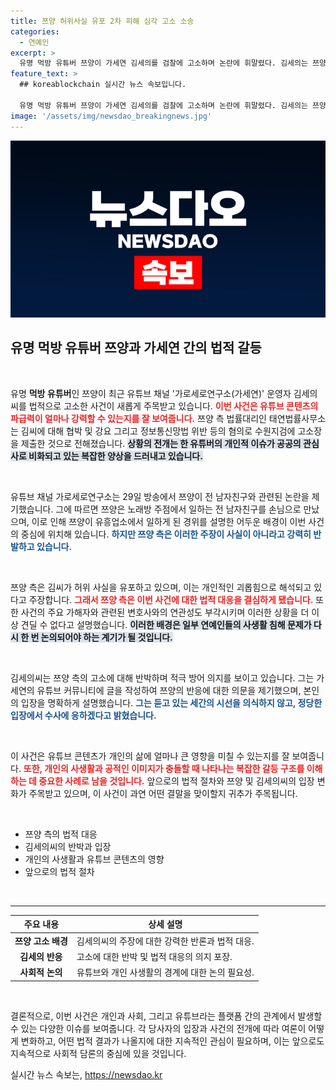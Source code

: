 ```yaml
---
title: 쯔양 허위사실 유포 2차 피해 심각 고소 소송
categories:
  - 연예인
excerpt: >
  유명 먹방 유튜버 쯔양이 가세연 김세의를 검찰에 고소하며 논란에 휘말렸다. 김세의는 쯔양의 전 남자친구와의 관계를 주장하며 공격했고, 쯔양 측은 허위 사실 유포를 주장하며 강경 대응에 나섰다. 사건의 전말이 궁금하다면 클릭!
feature_text: >
  ## koreablockchain 실시간 뉴스 속보입니다.

  유명 먹방 유튜버 쯔양이 가세연 김세의를 검찰에 고소하며 논란에 휘말렸다. 김세의는 쯔양의 전 남자친구와의 관계를 주장하며 공격했고, 쯔양 측은 허위 사실 유포를 주장하며 강경 대응에 나섰다. 사건의 전말이 궁금하다면 클릭!
image: '/assets/img/newsdao_breakingnews.jpg'
---
```


<p><img src="/assets/img/newsdao_breakingnews.jpg" alt="koreablockchain 속보" /></p>

<h2 data-ke-size="size26">유명 먹방 유튜버 쯔양과 가세연 간의 법적 갈등</h2>

<p data-ke-size="size16">&nbsp;</p>

<p>유명 <b>먹방 유튜버</b>인 쯔양이 최근 유튜브 채널 '가로세로연구소(가세연)' 운영자 김세의씨를 법적으로 고소한 사건이 새롭게 주목받고 있습니다. <b><span style="color: #ee2323;">이번 사건은 유튜브 콘텐츠의 파급력이 얼마나 강력할 수 있는지를 잘 보여줍니다.</span></b> 쯔양 측 법률대리인 태연법률사무소는 김씨에 대해 협박 및 강요 그리고 정보통신망법 위반 등의 혐의로 수원지검에 고소장을 제출한 것으로 전해졌습니다. <b><span style="background-color: #21538527;">상황의 전개는 한 유튜버의 개인적 이슈가 공공의 관심사로 비화되고 있는 복잡한 양상을 드러내고 있습니다.</span></b> </p>

<p data-ke-size="size16">&nbsp;</p>

<p>유튜브 채널 가로세로연구소는 29일 방송에서 쯔양이 전 남자친구와 관련된 논란을 제기했습니다. 그에 따르면 쯔양은 노래방 주점에서 일하는 전 남자친구를 손님으로 만났으며, 이로 인해 쯔양이 유흥업소에서 일하게 된 경위를 설명한 어두운 배경이 이번 사건의 중심에 위치해 있습니다. <b><span style="color: #1a5490;">하지만 쯔양 측은 이러한 주장이 사실이 아니라고 강력히 반발하고 있습니다.</span></b></p>

<p data-ke-size="size16">&nbsp;</p>

<p>쯔양 측은 김씨가 허위 사실을 유포하고 있으며, 이는 개인적인 괴롭힘으로 해석되고 있다고 주장합니다. <b><span style="color: #ee2323;">그래서 쯔양 측은 이번 사건에 대한 법적 대응을 결심하게 됐습니다.</span></b> 또한 사건의 주요 가해자와 관련된 변호사와의 연관성도 부각시키며 이러한 상황을 더 이상 견딜 수 없다고 설명했습니다. <b><span style="background-color: #21538527;">이러한 배경은 일부 연예인들의 사생활 침해 문제가 다시 한 번 논의되어야 하는 계기가 될 것입니다.</span></b></p>

<p data-ke-size="size16">&nbsp;</p>

<p>김세의씨는 쯔양 측의 고소에 대해 반박하며 적극 방어 의지를 보이고 있습니다. 그는 가세연의 유튜브 커뮤니티에 글을 작성하여 쯔양의 반응에 대한 의문을 제기했으며, 본인의 입장을 명확하게 설명했습니다. <b><span style="color: #1a5490;">그는 듣고 있는 세간의 시선을 의식하지 않고, 정당한 입장에서 수사에 응하겠다고 밝혔습니다.</span></b> </p>

<p data-ke-size="size16">&nbsp;</p>

<p>이 사건은 유튜브 콘텐츠가 개인의 삶에 얼마나 큰 영향을 미칠 수 있는지를 잘 보여줍니다. <b><span style="color: #ee2323;">또한, 개인의 사생활과 공적인 이미지가 충돌할 때 나타나는 복잡한 갈등 구조를 이해하는 데 중요한 사례로 남을 것입니다.</span></b> 앞으로의 법적 절차와 쯔양 및 김세의씨의 입장 변화가 주목받고 있으며, 이 사건이 과연 어떤 결말을 맞이할지 귀추가 주목됩니다.</p>

<p data-ke-size="size16">&nbsp;</p>

<ul>
  <li>쯔양 측의 법적 대응</li>
  <li>김세의씨의 반박과 입장</li>
  <li>개인의 사생활과 유튜브 콘텐츠의 영향</li>
  <li>앞으로의 법적 절차</li>
</ul>

<p data-ke-size="size16">&nbsp;</p>

<hr>

<table>
  <thead>
    <tr>
      <th>주요 내용</th>
      <th>상세 설명</th>
    </tr>
  </thead>
  <tbody>
    <tr>
      <td style="text-align: center; height: 17px;"><b>쯔양 고소 배경</b></td>
      <td>김세의씨의 주장에 대한 강력한 반론과 법적 대응.</td>
    </tr>
    <tr>
      <td style="text-align: center; height: 17px;"><b>김세의 반응</b></td>
      <td>고소에 대한 반박 및 법적 대응의 의지 포장.</td>
    </tr>
    <tr>
      <td style="text-align: center; height: 17px;"><b>사회적 논의</b></td>
      <td>유튜브와 개인 사생활의 경계에 대한 논의 필요성.</td>
    </tr>
  </tbody>
</table>

<p data-ke-size="size16">&nbsp;</p>

<p>결론적으로, 이번 사건은 개인과 사회, 그리고 유튜브라는 플랫폼 간의 관계에서 발생할 수 있는 다양한 이슈를 보여줍니다. 각 당사자의 입장과 사건의 전개에 따라 여론이 어떻게 변화하고, 어떤 법적 결과가 나올지에 대한 지속적인 관심이 필요하며, 이는 앞으로도 지속적으로 사회적 담론의 중심에 있을 것입니다.</p>
실시간 뉴스 속보는, <a href="https://newsdao.kr" rel="dofollow">https://newsdao.kr</a>


